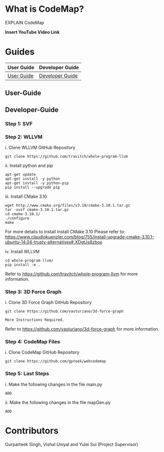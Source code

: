 # What is CodeMap?
EXPLAIN CodeMap

**Insert YouTube Video Link**

# Guides
| User Guide    | Developer Guide   |
| ------------- | -------------     |
| [User Guide](https://github.com/gpteek/WebCodeMap/#User-Guide)|[Developer Guide](https://github.com/gpteek/WebCodeMap/#Developer-Guide) |

## User-Guide



## Developer-Guide
### Step 1: SVF


### Step 2: WLLVM
i. Clone WLLVM GitHub Repository
```
git clone https://github.com/travitch/whole-program-llvm
```

ii. Install python and pip
```
apt-get update
apt-get install -y python
apt-get install -y python-pip
pip install --upgrade pip
```

iii. Install CMake 3.10
```
wget http://www.cmake.org/files/v3.10/cmake-3.10.1.tar.gz 
tar -xvzf cmake-3.10.1.tar.gz 
cd cmake-3.10.1/ 
./configure 
make
```
For more detalis to install install CMake 3.10
Please refer to: https://www.claudiokuenzler.com/blog/755/install-upgrade-cmake-3.10.1-ubuntu-14.04-trusty-alternatives#.XDgtJs8zbox

iv. Install WLLVM
```
cd whole-program-llvm/
pip install -e .
```

Refer to https://github.com/travitch/whole-program-llvm for more information.

### Step 3: 3D Force Graph
i. Clone 3D Force Graph GitHub Repository
```
git clone https://github.com/vasturiano/3d-force-graph
```

```
More Instructions Required.
```

Refer to https://github.com/vasturiano/3d-force-graph for more information.

### Step 4: CodeMap Files
i. Clone CodeMap GitHub Repository
```
git clone https://github.com/gpteek/webcodemap
```

### Step 5: Last Steps
i. Make the following changes in the file main.py
```
ADD
```

ii. Make the following changes in the file mapGen.py
```
ADD
```

# Contributors
Gurparteek Singh, Vishal Uniyal and Yulei Sui (Project Supervisor)

